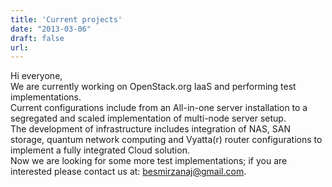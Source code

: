 ```yaml
---
title: 'Current projects'
date: "2013-03-06"
draft: false
url: 
---
```


Hi everyone,  
We are currently working on OpenStack.org IaaS and performing test implementations.  
Current configurations include from an All-in-one server installation to a segregated and scaled implementation of multi-node server setup.  
The development of infrastructure includes integration of NAS, SAN storage, quantum network computing and Vyatta(r) router configurations to implement a fully integrated Cloud solution.  
Now we are looking for some more test implementations; if you are interested please contact us at: besmirzanaj@gmail.com.
